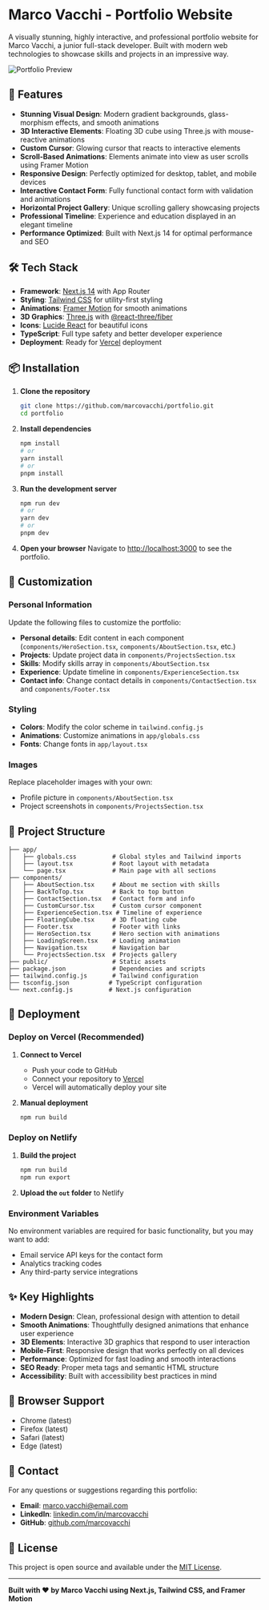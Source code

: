 # Marco Vacchi - Portfolio Website

A visually stunning, highly interactive, and professional portfolio website for Marco Vacchi, a junior full-stack developer. Built with modern web technologies to showcase skills and projects in an impressive way.

![Portfolio Preview](https://via.placeholder.com/800x400/1e293b/ffffff?text=Marco+Vacchi+Portfolio)

## 🚀 Features

- **Stunning Visual Design**: Modern gradient backgrounds, glass-morphism effects, and smooth animations
- **3D Interactive Elements**: Floating 3D cube using Three.js with mouse-reactive animations
- **Custom Cursor**: Glowing cursor that reacts to interactive elements
- **Scroll-Based Animations**: Elements animate into view as user scrolls using Framer Motion
- **Responsive Design**: Perfectly optimized for desktop, tablet, and mobile devices
- **Interactive Contact Form**: Fully functional contact form with validation and animations
- **Horizontal Project Gallery**: Unique scrolling gallery showcasing projects
- **Professional Timeline**: Experience and education displayed in an elegant timeline
- **Performance Optimized**: Built with Next.js 14 for optimal performance and SEO

## 🛠️ Tech Stack

- **Framework**: [Next.js 14](https://nextjs.org/) with App Router
- **Styling**: [Tailwind CSS](https://tailwindcss.com/) for utility-first styling
- **Animations**: [Framer Motion](https://www.framer.com/motion/) for smooth animations
- **3D Graphics**: [Three.js](https://threejs.org/) with [@react-three/fiber](https://docs.pmnd.rs/react-three-fiber/getting-started/introduction)
- **Icons**: [Lucide React](https://lucide.dev/) for beautiful icons
- **TypeScript**: Full type safety and better developer experience
- **Deployment**: Ready for [Vercel](https://vercel.com/) deployment

## 📦 Installation

1. **Clone the repository**

   ```bash
   git clone https://github.com/marcovacchi/portfolio.git
   cd portfolio
   ```

2. **Install dependencies**

   ```bash
   npm install
   # or
   yarn install
   # or
   pnpm install
   ```

3. **Run the development server**

   ```bash
   npm run dev
   # or
   yarn dev
   # or
   pnpm dev
   ```

4. **Open your browser**
   Navigate to [http://localhost:3000](http://localhost:3000) to see the portfolio.

## 🎨 Customization

### Personal Information

Update the following files to customize the portfolio:

- **Personal details**: Edit content in each component (`components/HeroSection.tsx`, `components/AboutSection.tsx`, etc.)
- **Projects**: Update project data in `components/ProjectsSection.tsx`
- **Skills**: Modify skills array in `components/AboutSection.tsx`
- **Experience**: Update timeline in `components/ExperienceSection.tsx`
- **Contact info**: Change contact details in `components/ContactSection.tsx` and `components/Footer.tsx`

### Styling

- **Colors**: Modify the color scheme in `tailwind.config.js`
- **Animations**: Customize animations in `app/globals.css`
- **Fonts**: Change fonts in `app/layout.tsx`

### Images

Replace placeholder images with your own:

- Profile picture in `components/AboutSection.tsx`
- Project screenshots in `components/ProjectsSection.tsx`

## 📁 Project Structure

```
├── app/
│   ├── globals.css          # Global styles and Tailwind imports
│   ├── layout.tsx           # Root layout with metadata
│   └── page.tsx             # Main page with all sections
├── components/
│   ├── AboutSection.tsx     # About me section with skills
│   ├── BackToTop.tsx        # Back to top button
│   ├── ContactSection.tsx   # Contact form and info
│   ├── CustomCursor.tsx     # Custom cursor component
│   ├── ExperienceSection.tsx # Timeline of experience
│   ├── FloatingCube.tsx     # 3D floating cube
│   ├── Footer.tsx           # Footer with links
│   ├── HeroSection.tsx      # Hero section with animations
│   ├── LoadingScreen.tsx    # Loading animation
│   ├── Navigation.tsx       # Navigation bar
│   └── ProjectsSection.tsx  # Projects gallery
├── public/                  # Static assets
├── package.json             # Dependencies and scripts
├── tailwind.config.js       # Tailwind configuration
├── tsconfig.json           # TypeScript configuration
└── next.config.js          # Next.js configuration
```

## 🚀 Deployment

### Deploy on Vercel (Recommended)

1. **Connect to Vercel**

   - Push your code to GitHub
   - Connect your repository to [Vercel](https://vercel.com/)
   - Vercel will automatically deploy your site

2. **Manual deployment**
   ```bash
   npm run build
   ```

### Deploy on Netlify

1. **Build the project**

   ```bash
   npm run build
   npm run export
   ```

2. **Upload the `out` folder** to Netlify

### Environment Variables

No environment variables are required for basic functionality, but you may want to add:

- Email service API keys for the contact form
- Analytics tracking codes
- Any third-party service integrations

## ✨ Key Highlights

- **Modern Design**: Clean, professional design with attention to detail
- **Smooth Animations**: Thoughtfully designed animations that enhance user experience
- **3D Elements**: Interactive 3D graphics that respond to user interaction
- **Mobile-First**: Responsive design that works perfectly on all devices
- **Performance**: Optimized for fast loading and smooth interactions
- **SEO Ready**: Proper meta tags and semantic HTML structure
- **Accessibility**: Built with accessibility best practices in mind

## 🎯 Browser Support

- Chrome (latest)
- Firefox (latest)
- Safari (latest)
- Edge (latest)

## 📧 Contact

For any questions or suggestions regarding this portfolio:

- **Email**: marco.vacchi@email.com
- **LinkedIn**: [linkedin.com/in/marcovacchi](https://linkedin.com/in/marcovacchi)
- **GitHub**: [github.com/marcovacchi](https://github.com/marcovacchi)

## 📄 License

This project is open source and available under the [MIT License](LICENSE).

---

**Built with ❤️ by Marco Vacchi using Next.js, Tailwind CSS, and Framer Motion**
